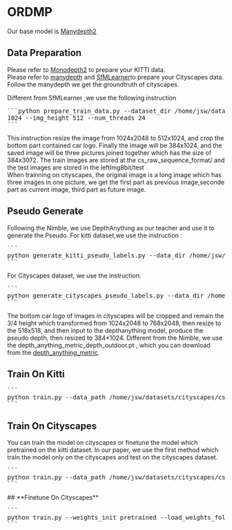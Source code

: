 # ORDMP
Our base model is [Manydepth2](https://github.com/kaichen-z/Manydepth2)
## Data Preparation

Please refer to [Monodepth2](https://github.com/nianticlabs/monodepth2) to prepare your KITTI data.  
Please refer to [manydepth](https://github.com/nianticlabs/manydepth) and [SfMLearner]( https://github.com/tinghuiz/SfMLearner/tree/master )to prepare your Cityscapes data.  
Follow the manydepth we get the groundtruth of cityscapes.  

Different from SfMLearner ,we use the following instruction  
<pre>
```python prepare_train_data.py --dataset_dir /home/jsw/datasets/cityscapes/cs_raw_sequence --dataset_name cityscapes --dump_root /home/jsw/datasets/cityscapes/cs_raw_sequence_format/ --seq_length 3 --img_width
1024 --img_height 512 --num_threads 24
```
</pre>
This instruction resize the image from 1024x2048 to 512x1024, and crop the bottom part contained car logo. Finally the image will be 384x1024, and the saved image will be three pictures joined together which has the size of 384x3072.
The train images are stored at the cs_raw_sequence_format/ and the test images are stored in the leftImg8bit/test  
When trainning on cityscapes, the original image is a long image which has three images in one picture, we get the first part as previous image,seconde part as current image, third part as future image.  
## **Pseudo Generate**
Following the Nimble, we use DepthAnything as our teacher and use it to generate the Pseudo.
For kitti dataset,we use the instruction :
<pre>
```
python generate_kitti_pseudo_labels.py --data_dir /home/jsw/datasets/kitti
```
</pre>
For Cityscapes dataset, we use the instruction:
<pre>
```
python generate_cityscapes_pseudo_labels.py --data_dir /home/jsw/datasets/cityscapes/cs_raw_sequence
```
</pre>
The bottom car logo of images in cityscapes will be cropped and remain the 3/4 height which transformed from 1024x2048 to 768x2048, then resize to the 518x518, and then input to the depthanything model, produce the pseudo depth, then resized to 384*1024. 
Different from the Nimble, we use the depth_anything_metric_depth_outdoor.pt , which you can download from the [depth_anything_metric](https://huggingface.co/spaces/LiheYoung/Depth-Anything/tree/main/checkpoints_metric_depth).
## **Train On Kitti**
<pre>
```
python train.py --data_path /home/jsw/datasets/cityscapes/cs_raw_sequence_preprocessed --log_dir logs --png --freeze_teacher_epoch 5 --model_name models_many2_new10 --pytorch_random_seed 1 --batch_size 12 --mode many2 --split cityscapes_preprocessed --dataset cityscapes_preprocessed --eval_split cityscapes --height 192 --width 512  
```
</pre>
## **Train On Cityscapes**
You can train the model on cityscapes or finetune the model which pretrained on the kitti dataset. In our paper, we use the first method which train the model only on the cityscapes and test on the cityscapes dataset.
<pre>
```
python train.py --data_path /home/jsw/datasets/cityscapes/cs_raw_sequence_preprocessed --log_dir logs --png --freeze_teacher_epoch 5 --model_name models_many2_new10 --pytorch_random_seed 1 --batch_size 12 --mode many2 --split cityscapes_preprocessed --dataset cityscapes_preprocessed --eval_split cityscapes --height 192 --width 512  
```
</pre>
</pre>
## **Finetune On Cityscapes**
<pre>
```
python train.py --weights_init pretrained --load_weights_folder /home/jsw/Manydepth2-master/manydepth2/logs/models_many2_kitti/models/weights_19 --data_path /home/jsw/datasets/cityscapes/cs_raw_sequence_preprocessed --log_dir logs --png --freeze_teacher_epoch 5 --model_name models_many2_new10 --pytorch_random_seed 1 --batch_size 12 --mode many2 --split cityscapes_preprocessed --dataset cityscapes_preprocessed --eval_split cityscapes --height 192 --width 640 
```
</pre>




